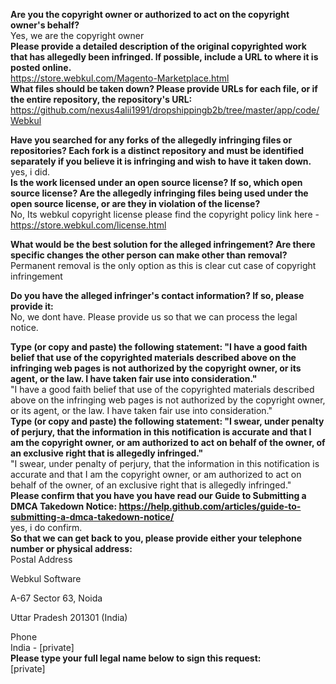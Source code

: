 **Are you the copyright owner or authorized to act on the copyright owner's behalf?**   
Yes, we are the copyright owner   
**Please provide a detailed description of the original copyrighted work that has allegedly been infringed. If possible, include a URL to where it is posted online.**   
https://store.webkul.com/Magento-Marketplace.html   
**What files should be taken down? Please provide URLs for each file, or if the entire repository, the repository's URL:**   
https://github.com/nexus4alii1991/dropshippingb2b/tree/master/app/code/Webkul  
  
**Have you searched for any forks of the allegedly infringing files or repositories? Each fork is a distinct repository and must be identified separately if you believe it is infringing and wish to have it taken down.**   
yes, i did.   
**Is the work licensed under an open source license? If so, which open source license? Are the allegedly infringing files being used under the open source license, or are they in violation of the license?**   
No, Its webkul copyright license please find the copyright policy link here - https://store.webkul.com/license.html  
  
**What would be the best solution for the alleged infringement? Are there specific changes the other person can make other than removal?**   
Permanent removal is the only option as this is clear cut case of copyright infringement   
    
**Do you have the alleged infringer's contact information? If so, please provide it:**  
No, we dont have. Please provide us so that we can process the legal notice.  
  
**Type (or copy and paste) the following statement: "I have a good faith belief that use of the copyrighted materials described above on the infringing web pages is not authorized by the copyright owner, or its agent, or the law. I have taken fair use into consideration."**   
"I have a good faith belief that use of the copyrighted materials described above on the infringing web pages is not authorized by the copyright owner, or its agent, or the law. I have taken fair use into consideration."   
**Type (or copy and paste) the following statement: "I swear, under penalty of perjury, that the information in this notification is accurate and that I am the copyright owner, or am authorized to act on behalf of the owner, of an exclusive right that is allegedly infringed."**   
"I swear, under penalty of perjury, that the information in this notification is accurate and that I am the copyright owner, or am authorized to act on behalf of the owner, of an exclusive right that is allegedly infringed."   
**Please confirm that you have you have read our Guide to Submitting a DMCA Takedown Notice: https://help.github.com/articles/guide-to-submitting-a-dmca-takedown-notice/**   
yes, i do confirm.   
**So that we can get back to you, please provide either your telephone number or physical address:**   
Postal Address  
  
Webkul Software  
  
A-67 Sector 63, Noida  
  
Uttar Pradesh 201301 (India)  
  
Phone   
India - [private]  
**Please type your full legal name below to sign this request:**   
[private]
